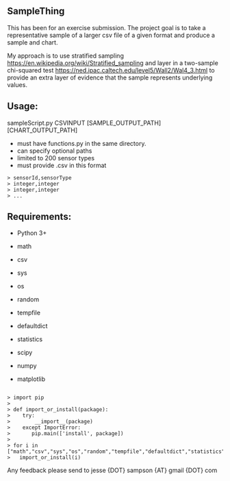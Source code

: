 ## SampleThing

This has been for an exercise submission. The project goal is to take a representative sample of a larger csv file of a given format and produce a sample and chart. 

My approach is to use stratified sampling https://en.wikipedia.org/wiki/Stratified_sampling and layer in a two-sample chi-squared test https://ned.ipac.caltech.edu/level5/Wall2/Wal4_3.html to provide an extra layer of evidence that the sample represents underlying values. 

## Usage: 

sampleScript.py CSVINPUT [SAMPLE_OUTPUT_PATH] [CHART_OUTPUT_PATH]

* must have functions.py in the same directory.
* can specify optional paths
* limited to 200 sensor types
* must provide .csv in this format 
```
> sensorId,sensorType
> integer,integer
> integer,integer 
> ...
```

## Requirements:

* Python 3+

* math
* csv
* sys
* os
* random
* tempfile
* defaultdict
* statistics
* scipy
* numpy
* matplotlib

```

> import pip
>
> def import_or_install(package):
>    try:
>        __import__(package)
>    except ImportError:
>       pip.main(['install', package]) 
>
> for i in ["math","csv","sys","os","random","tempfile","defaultdict","statistics","scipy","numpy","matplotlib"]:
> 	import_or_install(i)
```


Any feedback please send to jesse {DOT} sampson {AT} gmail {DOT} com
